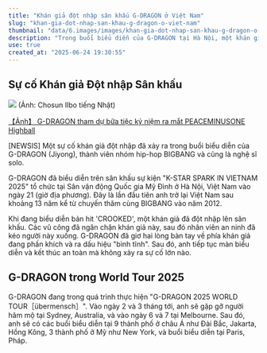 ```yaml
---
title: "Khán giả đột nhập sân khấu G-DRAGON ở Việt Nam"
slug: "khan-gia-dot-nhap-san-khau-g-dragon-o-viet-nam"
thumbnail: "data/6.images/images/khan-gia-dot-nhap-san-khau-g-dragon-o-viet-nam.webp"
description: "Trong buổi biểu diễn của G-DRAGON tại Hà Nội, một khán giả đã đột nhập sân khấu gây xôn xao, nhưng nam ca sĩ đã xử lý tình huống một cách bình tĩnh."
use: true
created_at: "2025-06-24 19:30:55"
---
```


## Sự cố Khán giả Đột nhập Sân khấu

![](/images/20250624-00080102-chosun-000-10-view.webp)
(Ảnh: Chosun Ilbo tiếng Nhật)

[【Ảnh】 G-DRAGON tham dự bữa tiệc kỷ niệm ra mắt PEACEMINUSONE Highball](https://ekr.chosunonline.com/site/data/html_dir/2025/06/14/2025061480042.html)

[NEWSIS] Một sự cố khán giả đột nhập đã xảy ra trong buổi biểu diễn của G-DRAGON (Jiyong), thành viên nhóm hip-hop BIGBANG và cũng là nghệ sĩ solo.

G-DRAGON đã biểu diễn trên sân khấu sự kiện "K-STAR SPARK IN VIETNAM 2025" tổ chức tại Sân vận động Quốc gia Mỹ Đình ở Hà Nội, Việt Nam vào ngày 21 (giờ địa phương). Đây là lần đầu tiên anh trở lại Việt Nam sau khoảng 13 năm kể từ chuyến thăm cùng BIGBANG vào năm 2012.

Khi đang biểu diễn bản hit 'CROOKED', một khán giả đã đột nhập lên sân khấu. Các vũ công đã ngăn chặn khán giả này, sau đó nhân viên an ninh đã kéo người này xuống. G-DRAGON đã giơ hai lòng bàn tay về phía khán giả đang phấn khích và ra dấu hiệu "bình tĩnh". Sau đó, anh tiếp tục màn biểu diễn và kết thúc an toàn mà không xảy ra sự cố lớn nào.

## G-DRAGON trong World Tour 2025

G-DRAGON đang trong quá trình thực hiện "G-DRAGON 2025 WORLD TOUR［übermensch］". Vào ngày 2 và 3 tháng tới, anh sẽ gặp gỡ người hâm mộ tại Sydney, Australia, và vào ngày 6 và 7 tại Melbourne. Sau đó, anh sẽ có các buổi biểu diễn tại 9 thành phố ở châu Á như Đài Bắc, Jakarta, Hồng Kông, 3 thành phố ở Mỹ như New York, và buổi biểu diễn tại Paris, Pháp.